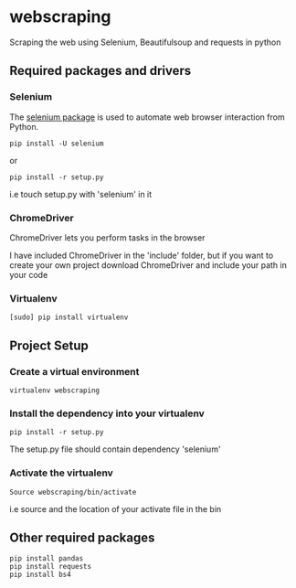 # webscraping

Scraping the web using Selenium, Beautifulsoup and requests in python

## Required packages and drivers

### Selenium

The [selenium package](https://pypi.org/project/selenium/) is used to automate web browser interaction from Python.

`pip install -U selenium`

or

`pip install -r setup.py`

i.e touch setup.py with 'selenium' in it

### ChromeDriver

ChromeDriver lets you perform tasks in the browser

I have included ChromeDriver in the 'include' folder,
but if you want to create your own project download ChromeDriver and include your path in your code

### Virtualenv

`[sudo] pip install virtualenv`

## Project Setup

### Create a virtual environment

`virtualenv webscraping`

### Install the dependency into your virtualenv

`pip install -r setup.py`

The setup.py file should contain dependency 'selenium'

### Activate the virtualenv

`Source webscraping/bin/activate`

i.e source and the location of your activate file in the bin

## Other required packages
```
pip install pandas
pip install requests
pip install bs4
```
